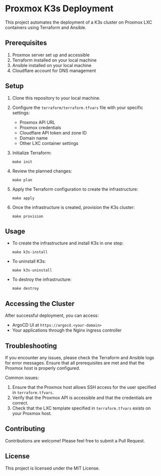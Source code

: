 # Proxmox K3s Deployment

This project automates the deployment of a K3s cluster on Proxmox LXC containers using Terraform and Ansible.

## Prerequisites

1. Proxmox server set up and accessible
2. Terraform installed on your local machine
3. Ansible installed on your local machine
4. Cloudflare account for DNS management

## Setup

1. Clone this repository to your local machine.

2. Configure the `terraform/terraform.tfvars` file with your specific settings:
   - Proxmox API URL
   - Proxmox credentials
   - Cloudflare API token and zone ID
   - Domain name
   - Other LXC container settings

3. Initialize Terraform:
   ```
   make init
   ```

4. Review the planned changes:
   ```
   make plan
   ```

5. Apply the Terraform configuration to create the infrastructure:
   ```
   make apply
   ```

6. Once the infrastructure is created, provision the K3s cluster:
   ```
   make provision
   ```

## Usage

- To create the infrastructure and install K3s in one step:
  ```
  make k3s-install
  ```

- To uninstall K3s:
  ```
  make k3s-uninstall
  ```

- To destroy the infrastructure:
  ```
  make destroy
  ```

## Accessing the Cluster

After successful deployment, you can access:
- ArgoCD UI at `https://argocd.<your-domain>`
- Your applications through the Nginx ingress controller

## Troubleshooting

If you encounter any issues, please check the Terraform and Ansible logs for error messages. Ensure that all prerequisites are met and that the Proxmox host is properly configured.

Common issues:
1. Ensure that the Proxmox host allows SSH access for the user specified in `terraform.tfvars`.
2. Verify that the Proxmox API is accessible and that the credentials are correct.
3. Check that the LXC template specified in `terraform.tfvars` exists on your Proxmox host.

## Contributing

Contributions are welcome! Please feel free to submit a Pull Request.

## License

This project is licensed under the MIT License.